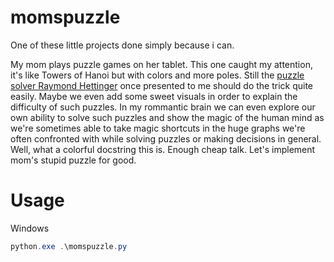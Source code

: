 # momspuzzle

One of these little projects done simply because i can.

My mom plays puzzle games on her tablet. This one caught my
attention, it's like Towers of Hanoi but with colors and
more poles. Still the [puzzle solver Raymond Hettinger](https://youtu.be/_GP9OpZPUYc?si=sX6XNyhGzb6RLWla&t=433) once
presented to me should do the trick quite easily. Maybe we
even add some sweet visuals in order to explain the difficulty
of such puzzles. In my rommantic brain we can even explore our
own ability to solve such puzzles and show the magic of the
human mind as we're sometimes able to take magic shortcuts in
the huge graphs we're often confronted with while solving
puzzles or making decisions in general. Well, what a colorful
docstring this is. Enough cheap talk. Let's implement mom's
stupid puzzle for good.

# Usage

Windows

```powershell
python.exe .\momspuzzle.py
```

